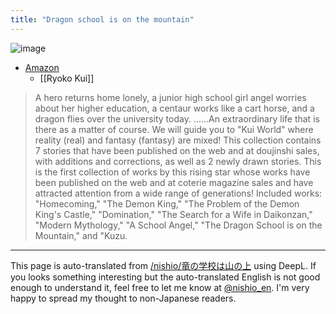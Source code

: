 ```yaml
---
title: "Dragon school is on the mountain"
---
```


![image](https://gyazo.com/c1f763f6a961636c934daa8a3501648f/thumb/1000)
- [Amazon](https://amzn.to/3EPa101)
    - [[Ryoko Kui]]
> A hero returns home lonely, a junior high school girl angel worries about her higher education, a centaur works like a cart horse, and a dragon flies over the university today. ......An extraordinary life that is there as a matter of course. We will guide you to "Kui World" where reality (real) and fantasy (fantasy) are mixed! This collection contains 7 stories that have been published on the web and at doujinshi sales, with additions and corrections, as well as 2 newly drawn stories. This is the first collection of works by this rising star whose works have been published on the web and at coterie magazine sales and have attracted attention from a wide range of generations! Included works: "Homecoming," "The Demon King," "The Problem of the Demon King's Castle," "Domination," "The Search for a Wife in Daikonzan," "Modern Mythology," "A School Angel," "The Dragon School is on the Mountain," and "Kuzu.

---
This page is auto-translated from [/nishio/竜の学校は山の上](https://scrapbox.io/nishio/竜の学校は山の上) using DeepL. If you looks something interesting but the auto-translated English is not good enough to understand it, feel free to let me know at [@nishio_en](https://twitter.com/nishio_en). I'm very happy to spread my thought to non-Japanese readers.